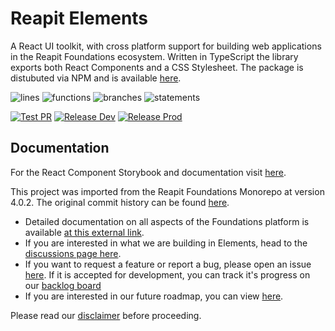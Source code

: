 # Reapit Elements

A React UI toolkit, with cross platform support for building web applications in the Reapit Foundations ecosystem. Written in TypeScript the library exports both React Components and a CSS Stylesheet. The package is distubuted via NPM and is available [here](https://www.npmjs.com/package/@reapit/elements).

![lines](/src/tests/badges/badge-lines.svg) ![functions](/src/tests/badges/badge-functions.svg) ![branches](/src/tests/badges/badge-branches.svg) ![statements](/src/tests/badges/badge-statements.svg)

[![Test PR](https://github.com/reapit/elements/actions/workflows/test-pr.yml/badge.svg)](https://github.com/reapit/elements/actions/workflows/test-pr.yml)
[![Release Dev](https://github.com/reapit/elements/actions/workflows/release-dev.yml/badge.svg)](https://github.com/reapit/elements/actions/workflows/release-dev.yml)
[![Release Prod](https://github.com/reapit/elements/actions/workflows/release-prod.yml/badge.svg)](https://github.com/reapit/elements/actions/workflows/release-prod.yml)

## Documentation

For the React Component Storybook and documentation visit [here](https://elements.reapit.cloud).

This project was imported from the Reapit Foundations Monorepo at version 4.0.2. The original commit history can be found [here](https://github.com/reapit/foundations/tree/%40reapit/elements_v4.0.2).

- Detailed documentation on all aspects of the Foundations platform is available [at this external link](https://foundations-documentation.reapit.cloud).
- If you are interested in what we are building in Elements, head to the [discussions page here](https://github.com/reapit/elements/discussions).
- If you want to request a feature or report a bug, please open an issue [here](https://github.com/reapit/elements/issues/new/choose). If it is accepted for development, you can track it's progress on our [backlog board](https://github.com/orgs/reapit/projects/16)
- If you are interested in our future roadmap, you can view [here](https://github.com/orgs/reapit/projects/16/views/2).

Please read our [disclaimer](./DISCLAIMER.md) before proceeding.
